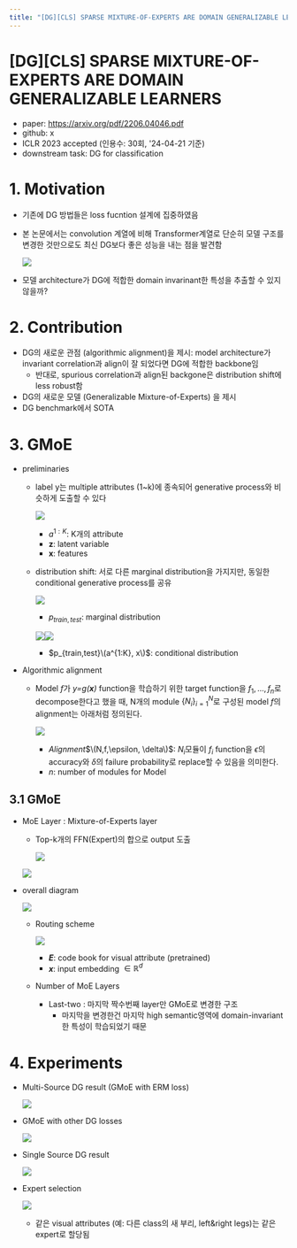 ```yaml
---
title: "[DG][CLS] SPARSE MIXTURE-OF-EXPERTS ARE DOMAIN GENERALIZABLE LEARNERS"
---
```

# [DG][CLS] SPARSE MIXTURE-OF-EXPERTS ARE DOMAIN GENERALIZABLE LEARNERS

- paper: https://arxiv.org/pdf/2206.04046.pdf
- github: x
- ICLR 2023 accepted (인용수: 30회, '24-04-21 기준)
- downstream task: DG for classification

# 1. Motivation

- 기존에 DG 방법들은 loss fucntion 설계에 집중하였음

- 본 논문에서는 convolution 계열에 비해 Transformer계열로 단순히 모델 구조를 변경한 것만으로도 최신 DG보다 좋은 성능을 내는 점을 발견함

  ![](../images/2024-04-21/image-20240421170507738.png)

- 모델 architecture가 DG에 적합한 domain invarinant한 특성을 추출할 수 있지 않을까?

# 2. Contribution

- DG의 새로운 관점 (algorithmic alignment)을 제시: model architecture가 invariant correlation과 align이 잘 되었다면 DG에 적합한 backbone임
  - 반대로, spurious correlation과 align된 backgone은 distribution shift에 less robust함
- DG의 새로운 모델 (Generalizable Mixture-of-Experts) 을 제시
- DG benchmark에서 SOTA

# 3. GMoE

- preliminaries

  - label y는 multiple attributes (1~k)에 종속되어 generative process와 비슷하게 도출할 수 있다

    ![](../images/2024-04-21/image-20240421173241327.png)

    - $a^{1:K}$: K개의 attribute
    - **z**: latent variable
    - **x**: features

  - distribution shift: 서로 다른 marginal distribution을 가지지만, 동일한 conditional generative process를 공유

    ![](../images/2024-04-21/image-20240421173618093.png) 

    - $p_{train,test}$: marginal distribution

    ![](../images/2024-04-21/image-20240421173729180.png)![](../images/2024-04-21/image-20240421173656736.png)

    - $p_{train,test}\(a^{1:K}, x\)$: conditional distribution

- Algorithmic alignment

  - Model *f*가 *y=g(**x**)* function을 학습하기 위한 target function을 $f_1, ..., f_n$로 decompose한다고 했을 때, N개의 module $\{N_i\}_{i=1}^N$로 구성된 model *f*의 alignment는 아래처럼 정의된다.

    ![](../images/2024-04-21/image-20240421174139150.png)

    - *Alignment*$\(N,f,\epsilon, \delta\)$: $N_i$모듈이 $f_i$ function을 $\epsilon$의 accuracy와 $\delta$의 failure probability로 replace할 수 있음을 의미한다.
    - *n*: number of modules for Model

## 3.1 GMoE

- MoE Layer : Mixture-of-Experts layer

  - Top-k개의 FFN(Expert)의 합으로 output 도출

    ![](../images/2024-04-21/image-20240421175000518.png)

  ![](../images/2024-04-21/image-20240421175023273.png)

- overall diagram

  ![](../images/2024-04-21/image-20240421202239225.png)

  - Routing scheme

    ![](../images/2024-04-21/image-20240421202321030.png)

    - ***E***: code book for visual attribute (pretrained)
    - ***x***: input embedding $\in \mathbb{R}^d$

  - Number of MoE Layers

    - Last-two : 마지막 짝수번째 layer만 GMoE로 변경한 구조
      - 마지막을 변경한건 마지막 high semantic영역에 domain-invariant한 특성이 학습되었기 때문

# 4. Experiments

- Multi-Source DG result (GMoE with ERM loss)

  ![](../images/2024-04-21/image-20240421202553495.png)

- GMoE with other DG losses

  ![](../images/2024-04-21/image-20240421202639182.png)

- Single Source DG result

  ![](../images/2024-04-21/image-20240421202702649.png)

- Expert selection

  ![](../images/2024-04-21/image-20240421202718346.png)

  - 같은 visual attributes (예: 다른 class의 새 부리, left&right legs)는 같은 expert로 할당됨
